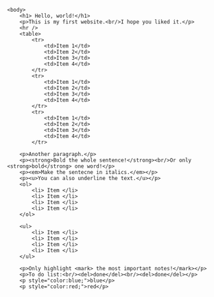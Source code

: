 
	<body>
		<h1> Hello, world!</h1>
		<p>This is my first website.<br/>I hope you liked it.</p> 
		<hr />
		<table>
			<tr>
				<td>Item 1</td>
				<td>Item 2</td>
				<td>Item 3</td>
				<td>Item 4</td>
			</tr>
			<tr>
				<td>Item 1</td>
				<td>Item 2</td>
				<td>Item 3</td>
				<td>Item 4</td>
			</tr>
			<tr>
				<td>Item 1</td>
				<td>Item 2</td>
				<td>Item 3</td>
				<td>Item 4</td>
			</tr>
			
		<p>Another paragraph.</p>
		<p><strong>Bold the whole sentence!</strong><br/>Or only <strong>bold</strong> one word!</p>
		<p><em>Make the sentecne in italics.</em></p>
		<p><u>You can also underline the text.</u></p>
		<ol>
			<li> Item </li>
			<li> Item </li>
			<li> Item </li>
			<li> Item </li>
		</ol>
		
		<ul>
			<li> Item </li>
			<li> Item </li>
			<li> Item </li>
			<li> Item </li>
		</ul>
		
		<p>Only highlight <mark> the most important notes!</mark></p>
		<p>To do list:<br/><del>done</del><br/><del>done</del></p>
		<p style="color:blue;">blue</p>
		<p style="color:red;">red</p>	


